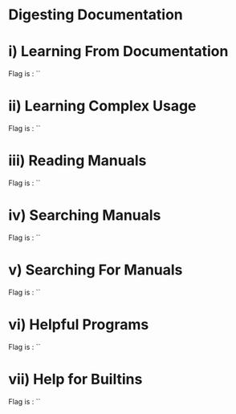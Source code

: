 # Digesting Documentation

# i) Learning From Documentation
Flag is : ``
# ii) Learning Complex Usage
Flag is : ``

# iii) Reading Manuals
Flag is : ``

# iv) Searching Manuals
Flag is : ``

# v) Searching For Manuals
Flag is : ``

# vi) Helpful Programs
Flag is : ``

# vii) Help for Builtins
Flag is : ``

